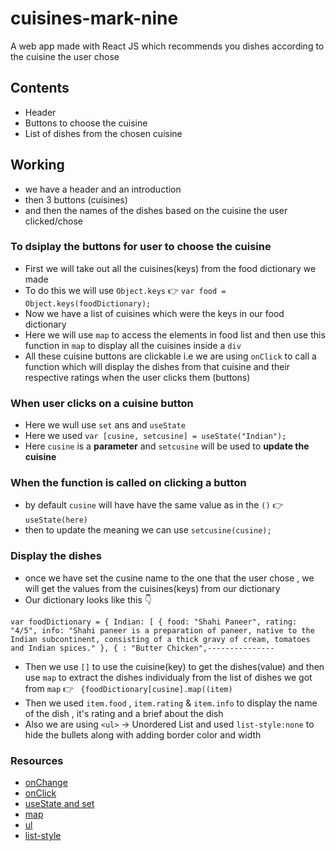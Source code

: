 # cuisines-mark-nine
A web app made with React JS which recommends you dishes according to the cuisine the user chose

## Contents 
- Header
- Buttons to choose the cuisine
- List of dishes from the chosen cuisine

## Working
-  we have a header and an introduction
-  then 3 buttons (cuisines)
-  and then the names of the dishes based on the cuisine the user clicked/chose
### To dsiplay the buttons for user to choose the cuisine
- First we will take out all the cuisines(keys) from the food dictionary we made
- To do this we will use `Object.keys` 👉 `var food = Object.keys(foodDictionary);`
- Now we have a list of cuisines which were the keys in our food dictionary
- Here we will use `map` to access the elements in food list and then use this function in `map` to display all the cuisines inside a `div`
- All these cuisine buttons are clickable i.e we are using `onClick` to call a function which will display the dishes from that cuisine and their respective ratings when the user clicks them (buttons)
### When user clicks on a cuisine button
- Here we wull use `set` ans and `useState`
- Here we used `var [cusine, setcusine] = useState("Indian");` 
- Here `cusine` is a **parameter** and `setcusine` will be used to **update the cuisine**
### When the function is called on clicking a button
- by default `cusine` will have have the same value as in the `()` 👉 `useState(here)`
- then to update the meaning we can use `setcusine(cusine);`
### Display the dishes
- once we have set the cusine name to the one that the user chose , we will get the values from the cuisines(keys) from our dictionary
- Our dictionary looks like this 👇

`var foodDictionary = {
  Indian: [
    {
      food: "Shahi Paneer",
      rating: "4/5",
      info:
        "Shahi paneer is a preparation of paneer, native to the Indian subcontinent, consisting of a thick gravy of cream, tomatoes and Indian spices."
    },
    {
      : "Butter Chicken",---------------`
- Then we use `[]` to use the cuisine(key) to get the dishes(value) and then use `map` to extract the dishes individualy from the list of dishes we got from `map` 👉 ` {foodDictionary[cusine].map((item)`
- Then we used `item.food` , `item.rating` & `item.info` to display the name of the dish , it's rating and a brief about the dish
- Also we are using `<ul>` -> Unordered List and used `list-style:none` to hide the bullets along with adding border color and width
### Resources
- [onChange](https://www.w3schools.com/jsref/event_onchange.asp)
- [onClick](https://www.w3schools.com/jsref/event_onclick.asp)
- [useState and set](https://stackoverflow.com/questions/53165945/what-is-usestate-in-react)
- [map](https://developer.mozilla.org/en-US/docs/Web/JavaScript/Reference/Global_Objects/Map)
- [ul](https://developer.mozilla.org/en-US/docs/Web/HTML/Element/ul)
- [list-style](https://developer.mozilla.org/en-US/docs/Web/HTML/Element/ul)


